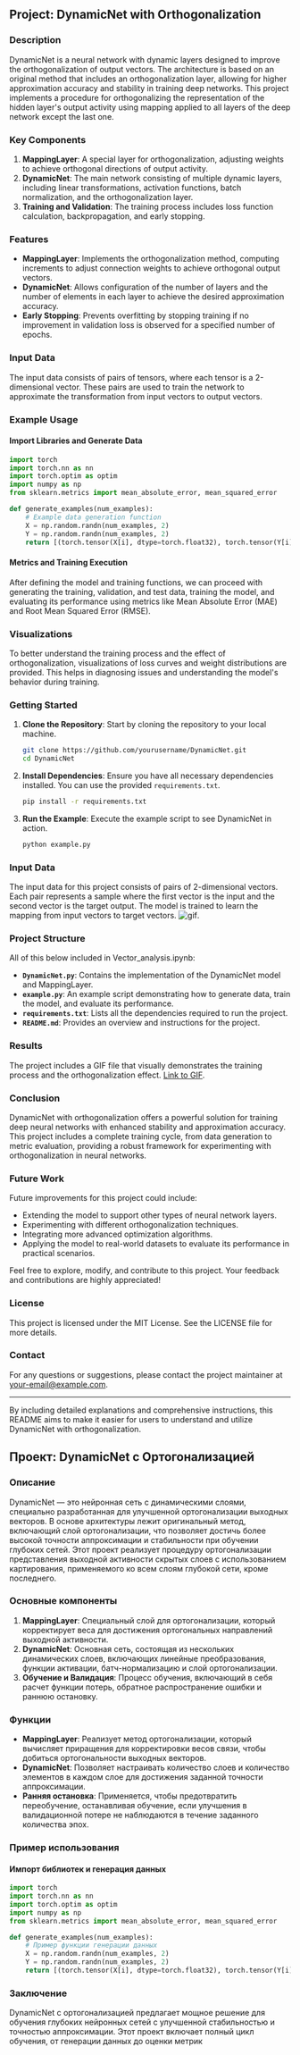 ## Project: DynamicNet with Orthogonalization

### Description

DynamicNet is a neural network with dynamic layers designed to improve the orthogonalization of output vectors. The architecture is based on an original method that includes an orthogonalization layer, allowing for higher approximation accuracy and stability in training deep networks. This project implements a procedure for orthogonalizing the representation of the hidden layer's output activity using mapping applied to all layers of the deep network except the last one.

### Key Components

1. **MappingLayer**: A special layer for orthogonalization, adjusting weights to achieve orthogonal directions of output activity.
2. **DynamicNet**: The main network consisting of multiple dynamic layers, including linear transformations, activation functions, batch normalization, and the orthogonalization layer.
3. **Training and Validation**: The training process includes loss function calculation, backpropagation, and early stopping.

### Features

- **MappingLayer**: Implements the orthogonalization method, computing increments to adjust connection weights to achieve orthogonal output vectors.
- **DynamicNet**: Allows configuration of the number of layers and the number of elements in each layer to achieve the desired approximation accuracy.
- **Early Stopping**: Prevents overfitting by stopping training if no improvement in validation loss is observed for a specified number of epochs.

### Input Data

The input data consists of pairs of tensors, where each tensor is a 2-dimensional vector. These pairs are used to train the network to approximate the transformation from input vectors to output vectors.

### Example Usage

#### Import Libraries and Generate Data

```python
import torch
import torch.nn as nn
import torch.optim as optim
import numpy as np
from sklearn.metrics import mean_absolute_error, mean_squared_error

def generate_examples(num_examples):
    # Example data generation function
    X = np.random.randn(num_examples, 2)
    Y = np.random.randn(num_examples, 2)
    return [(torch.tensor(X[i], dtype=torch.float32), torch.tensor(Y[i], dtype=torch.float32)) for i in range(num_examples)]
```


#### Metrics and Training Execution

After defining the model and training functions, we can proceed with generating the training, validation, and test data, training the model, and evaluating its performance using metrics like Mean Absolute Error (MAE) and Root Mean Squared Error (RMSE).

### Visualizations

To better understand the training process and the effect of orthogonalization, visualizations of loss curves and weight distributions are provided. This helps in diagnosing issues and understanding the model's behavior during training.

### Getting Started

1. **Clone the Repository**: Start by cloning the repository to your local machine.
    ```bash
    git clone https://github.com/yourusername/DynamicNet.git
    cd DynamicNet
    ```
2. **Install Dependencies**: Ensure you have all necessary dependencies installed. You can use the provided `requirements.txt`.
    ```bash
    pip install -r requirements.txt
    ```
3. **Run the Example**: Execute the example script to see DynamicNet in action.
    ```bash
    python example.py
    ```

### Input Data

The input data for this project consists of pairs of 2-dimensional vectors. Each pair represents a sample where the first vector is the input and the second vector is the target output. The model is trained to learn the mapping from input vectors to target vectors.  ![gif](IMG_20240628_230302_739.gif). 

### Project Structure
All of this below included in Vector_analysis.ipynb:
- **`DynamicNet.py`**: Contains the implementation of the DynamicNet model and MappingLayer.
- **`example.py`**: An example script demonstrating how to generate data, train the model, and evaluate its performance.
- **`requirements.txt`**: Lists all the dependencies required to run the project.
- **`README.md`**: Provides an overview and instructions for the project.

### Results

The project includes a GIF file that visually demonstrates the training process and the orthogonalization effect. [Link to GIF](repo/orthogonalization_example.gif).

### Conclusion

DynamicNet with orthogonalization offers a powerful solution for training deep neural networks with enhanced stability and approximation accuracy. This project includes a complete training cycle, from data generation to metric evaluation, providing a robust framework for experimenting with orthogonalization in neural networks.

### Future Work

Future improvements for this project could include:
- Extending the model to support other types of neural network layers.
- Experimenting with different orthogonalization techniques.
- Integrating more advanced optimization algorithms.
- Applying the model to real-world datasets to evaluate its performance in practical scenarios.

Feel free to explore, modify, and contribute to this project. Your feedback and contributions are highly appreciated!

### License

This project is licensed under the MIT License. See the LICENSE file for more details.

### Contact

For any questions or suggestions, please contact the project maintainer at your-email@example.com.

---

By including detailed explanations and comprehensive instructions, this README aims to make it easier for users to understand and utilize DynamicNet with orthogonalization.

## Проект: DynamicNet с Ортогонализацией

### Описание

DynamicNet — это нейронная сеть с динамическими слоями, специально разработанная для улучшенной ортогонализации выходных векторов. В основе архитектуры лежит оригинальный метод, включающий слой ортогонализации, что позволяет достичь более высокой точности аппроксимации и стабильности при обучении глубоких сетей. Этот проект реализует процедуру ортогонализации представления выходной активности скрытых слоев с использованием картирования, применяемого ко всем слоям глубокой сети, кроме последнего.

### Основные компоненты

1. **MappingLayer**: Специальный слой для ортогонализации, который корректирует веса для достижения ортогональных направлений выходной активности.
2. **DynamicNet**: Основная сеть, состоящая из нескольких динамических слоев, включающих линейные преобразования, функции активации, батч-нормализацию и слой ортогонализации.
3. **Обучение и Валидация**: Процесс обучения, включающий в себя расчет функции потерь, обратное распространение ошибки и раннюю остановку.

### Функции

- **MappingLayer**: Реализует метод ортогонализации, который вычисляет приращения для корректировки весов связи, чтобы добиться ортогональности выходных векторов.
- **DynamicNet**: Позволяет настраивать количество слоев и количество элементов в каждом слое для достижения заданной точности аппроксимации.
- **Ранняя остановка**: Применяется, чтобы предотвратить переобучение, останавливая обучение, если улучшения в валидационной потере не наблюдаются в течение заданного количества эпох.

### Пример использования

#### Импорт библиотек и генерация данных

```python
import torch
import torch.nn as nn
import torch.optim as optim
import numpy as np
from sklearn.metrics import mean_absolute_error, mean_squared_error

def generate_examples(num_examples):
    # Пример функции генерации данных
    X = np.random.randn(num_examples, 2)
    Y = np.random.randn(num_examples, 2)
    return [(torch.tensor(X[i], dtype=torch.float32), torch.tensor(Y[i], dtype=torch.float32)) for i in range(num_examples)]
```

### Заключение

DynamicNet с ортогонализацией предлагает мощное решение для обучения глубоких нейронных сетей с улучшенной стабильностью и точностью аппроксимации. Этот проект включает полный цикл обучения, от генерации данных до оценки метрик
